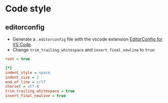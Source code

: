 # Code style

## editorconfig

- Generate a `.editorconfig` file with the vscode extension [EditorConfig for VS Code](https://marketplace.visualstudio.com/items?itemName=EditorConfig.EditorConfig).
- Change `trim_trailing_whitespace` and `insert_final_newline` to `true`:

~~~ini
root = true

[*]
indent_style = space
indent_size = 2
end_of_line = crlf
charset = utf-8
trim_trailing_whitespace = true
insert_final_newline = true
~~~

